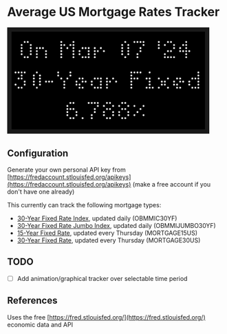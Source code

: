 # Average US Mortgage Rates Tracker

<img src="./screenshot.png" width="450" border="10">

## Configuration

Generate your own personal API key from [https://fredaccount.stlouisfed.org/apikeys](https://fredaccount.stlouisfed.org/apikeys) (make a free account if you don't have one already)

This currently can track the following mortgage types:
- [30-Year Fixed Rate Index](https://fred.stlouisfed.org/series/OBMMIC30YF), updated daily (OBMMIC30YF)
- [30-Year Fixed Rate Jumbo Index](https://fred.stlouisfed.org/series/OBMMIJUMBO30YF), updated daily (OBMMIJUMBO30YF)
- [15-Year Fixed Rate](https://fred.stlouisfed.org/series/MORTGAGE15US), updated every Thursday (MORTGAGE15US)
- [30-Year Fixed Rate](https://fred.stlouisfed.org/series/MORTGAGE30US), updated every Thursday (MORTGAGE30US)

## TODO
- [ ] Add animation/graphical tracker over selectable time period

## References 
Uses the free [https://fred.stlouisfed.org/](https://fred.stlouisfed.org/) economic data and API
